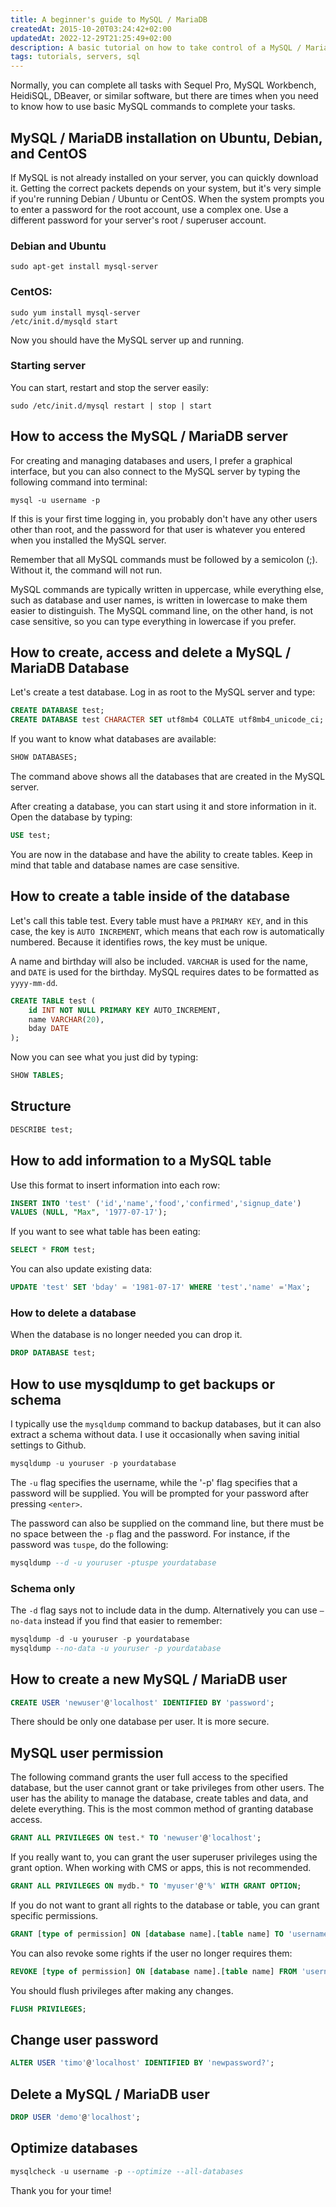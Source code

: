 ```yaml
---
title: A beginner's guide to MySQL / MariaDB
createdAt: 2015-10-20T03:24:42+02:00
updatedAt: 2022-12-29T21:25:49+02:00
description: A basic tutorial on how to take control of a MySQL / MariaDB server, create a database and a user, and store data in a MySQL database.
tags: tutorials, servers, sql
---
```


Normally, you can complete all tasks with Sequel Pro, MySQL Workbench, HeidiSQL, DBeaver, or similar software, but there are times when you need to know how to use basic MySQL commands to complete your tasks.

## MySQL / MariaDB installation on Ubuntu, Debian, and CentOS

If MySQL is not already installed on your server, you can quickly download it. Getting the correct packets depends on your system, but it's very simple if you're running Debian / Ubuntu or CentOS. When the system prompts you to enter a password for the root account, use a complex one. Use a different password for your server's root / superuser account.

### Debian and Ubuntu

```Shell
sudo apt-get install mysql-server
```

### CentOS:

```Shell
sudo yum install mysql-server
/etc/init.d/mysqld start
```

Now you should have the MySQL server up and running.

### Starting server

You can start, restart and stop the server easily:

```Shell
sudo /etc/init.d/mysql restart | stop | start
```

## How to access the MySQL / MariaDB server

For creating and managing databases and users, I prefer a graphical interface, but you can also connect to the MySQL server by typing the following command into terminal:

```Shell
mysql -u username -p
```

If this is your first time logging in, you probably don't have any other users other than root, and the password for that user is whatever you entered when you installed the MySQL server.

Remember that all MySQL commands must be followed by a semicolon (;). Without it, the command will not run.

MySQL commands are typically written in uppercase, while everything else, such as database and user names, is written in lowercase to make them easier to distinguish. The MySQL command line, on the other hand, is not case sensitive, so you can type everything in lowercase if you prefer.

## How to create, access and delete a MySQL / MariaDB Database

Let's create a test database. Log in as root to the MySQL server and type:

```SQL
CREATE DATABASE test;
CREATE DATABASE test CHARACTER SET utf8mb4 COLLATE utf8mb4_unicode_ci;
```

If you want to know what databases are available:

```SQL
SHOW DATABASES;
```

The command above shows all the databases that are created in the MySQL server.

After creating a database, you can start using it and store information in it. Open the database by typing:

```SQL
USE test;
```

You are now in the database and have the ability to create tables. Keep in mind that table and database names are case sensitive.

## How to create a table inside of the database

Let's call this table test. Every table must have a `PRIMARY KEY`, and in this case, the key is `AUTO INCREMENT`, which means that each row is automatically numbered. Because it identifies rows, the key must be unique.

A name and birthday will also be included. `VARCHAR` is used for the name, and `DATE` is used for the birthday. MySQL requires dates to be formatted as `yyyy-mm-dd`.

```SQL
CREATE TABLE test (
    id INT NOT NULL PRIMARY KEY AUTO_INCREMENT,
    name VARCHAR(20),
    bday DATE
);
```

Now you can see what you just did by typing:

```SQL
SHOW TABLES;
```

## Structure

```SQL
DESCRIBE test;
```

## How to add information to a MySQL table

Use this format to insert information into each row:

```SQL
INSERT INTO 'test' ('id','name','food','confirmed','signup_date')
VALUES (NULL, "Max", '1977-07-17');
```

If you want to see what table has been eating:

```SQL
SELECT * FROM test;
```

You can also update existing data:

```SQL
UPDATE 'test' SET 'bday' = '1981-07-17' WHERE 'test'.'name' ='Max';
```

### How to delete a database

When the database is no longer needed you can drop it.

```SQL
DROP DATABASE test;
```

## How to use mysqldump to get backups or schema

I typically use the `mysqldump` command to backup databases, but it can also extract a schema without data. I use it occasionally when saving initial settings to Github.

```SQL
mysqldump -u youruser -p yourdatabase
```

The `-u` flag specifies the username, while the '-p' flag specifies that a password will be supplied. You will be prompted for your password after pressing `<enter>`.

The password can also be supplied on the command line, but there must be no space between the `-p` flag and the password. For instance, if the password was `tuspe`, do the following:

```SQL
mysqldump --d -u youruser -ptuspe yourdatabase
```

### Schema only

The `-d` flag says not to include data in the dump. Alternatively you can use `–no-data` instead if you find that easier to remember:

```SQL
mysqldump -d -u youruser -p yourdatabase  
mysqldump --no-data -u youruser -p yourdatabase
```

## How to create a new MySQL / MariaDB user

```SQL
CREATE USER 'newuser'@'localhost' IDENTIFIED BY 'password';
```

There should be only one database per user. It is more secure.

## MySQL user permission

The following command grants the user full access to the specified database, but the user cannot grant or take privileges from other users. The user has the ability to manage the database, create tables and data, and delete everything. This is the most common method of granting database access.

```SQL
GRANT ALL PRIVILEGES ON test.* TO 'newuser'@'localhost';
```

If you really want to, you can grant the user superuser privileges using the grant option. When working with CMS or apps, this is not recommended.

```SQL
GRANT ALL PRIVILEGES ON mydb.* TO 'myuser'@'%' WITH GRANT OPTION;
```

If you do not want to grant all rights to the database or table, you can grant specific permissions.

```SQL
GRANT [type of permission] ON [database name].[table name] TO 'username'@'localhost';
```

You can also revoke some rights if the user no longer requires them:

```SQL
REVOKE [type of permission] ON [database name].[table name] FROM 'username'@'localhost';
```

You should flush privileges after making any changes.

```SQL
FLUSH PRIVILEGES;
```

## Change user password

```SQL
ALTER USER 'timo'@'localhost' IDENTIFIED BY 'newpassword?';
```

## Delete a MySQL / MariaDB user

```SQL
DROP USER 'demo'@'localhost';
```

## Optimize databases

```SQL
mysqlcheck -u username -p --optimize --all-databases
```

Thank you for your time!
